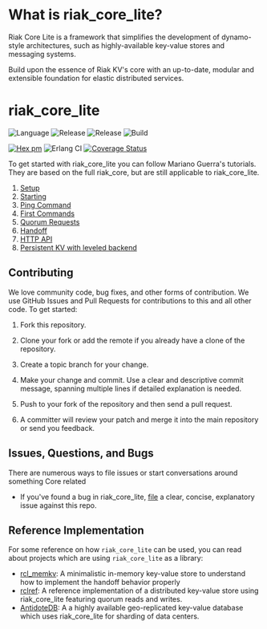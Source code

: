 # What is riak_core_lite?

Riak Core Lite is a framework that simplifies the development of dynamo-style architectures, such as highly-available key-value stores and messaging systems.

Build upon the essence of Riak KV's core with an up-to-date, modular and extensible foundation for elastic distributed services.

# riak_core_lite

![Language](https://img.shields.io/badge/language-erlang-blue.svg)
![Release](https://img.shields.io/badge/release-R25+-9cf.svg)
![Release](https://img.shields.io/badge/formatter-erlang_otp-33d.svg)
![Build](https://img.shields.io/badge/build-rebar3%203.15.1-brightgreen.svg)

[![Hex pm](https://img.shields.io/hexpm/v/riak_core_lite.svg)](https://hex.pm/packages/riak_core_lite)
![Erlang CI](https://github.com/riak-core-lite/riak_core_lite/workflows/Erlang%20CI/badge.svg)
[![Coverage Status](https://coveralls.io/repos/github/riak-core-lite/riak_core_lite/badge.svg?branch=master)](https://coveralls.io/github/riak-core-lite/riak_core_lite?branch=master)


To get started with riak_core_lite you can follow Mariano Guerra's tutorials.
They are based on the full riak_core, but are still applicable to riak_core_lite.

1. [Setup](http://marianoguerra.org/posts/riak-core-tutorial-part-1-setup.html)
2. [Starting](http://marianoguerra.org/posts/riak-core-tutorial-part-2-starting.html)
3. [Ping Command](http://marianoguerra.org/posts/riak-core-tutorial-part-3-ping-command.html)
4. [First Commands](http://marianoguerra.org/posts/riak-core-tutorial-part-4-first-commands.html)
5. [Quorum Requests](http://marianoguerra.org/posts/riak-core-tutorial-part-5-quorum-requests.html)
6. [Handoff](http://marianoguerra.org/posts/riak-core-tutorial-part-6-handoff.html)
7. [HTTP API](http://marianoguerra.org/posts/riak-core-tutorial-part-8-http-api.html)
9. [Persistent KV with leveled backend](http://marianoguerra.org/posts/riak-core-tutorial-part-9-persistent-kv-with-leveled-backend.html)

## Contributing

We love community code, bug fixes, and other forms of contribution. We
use GitHub Issues and Pull Requests for contributions to this and all
other code. To get started:

1. Fork this repository.
2. Clone your fork or add the remote if you already have a clone of
   the repository.
3. Create a topic branch for your change.
4. Make your change and commit. Use a clear and descriptive commit
   message, spanning multiple lines if detailed explanation is needed.
5. Push to your fork of the repository and then send a pull request.

6. A committer will review your patch and merge it into the main
   repository or send you feedback.

## Issues, Questions, and Bugs

There are numerous ways to file issues or start conversations around
something Core related

* If you've found a bug in riak_core_lite,
  [file](https://github.com/riak-core-lite/riak_core_lite/issues) a clear, concise,
  explanatory issue against this repo.
  
## Reference Implementation

For some reference on how `riak_core_lite` can be used, you can read about projects which are using `riak_core_lite` as a library:

- [rcl_memkv](https://github.com/albsch/rcl_memkv): A minimalistic in-memory key-value store to understand how to implement the handoff behavior properly
- [rclref](https://github.com/wattlebirdaz/rclref): A reference implementation of a distributed key-value store using riak_core_lite featuring quorum reads and writes.
- [AntidoteDB](https://github.com/AntidoteDB/antidote): A a highly available geo-replicated key-value database which uses riak_core_lite for sharding of data centers.
